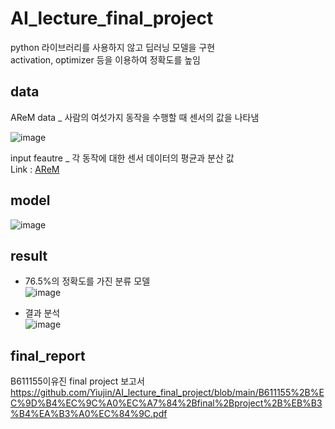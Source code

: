 # AI_lecture_final_project
python 라이브러리를 사용하지 않고 딥러닝 모델을 구현  
activation, optimizer 등을 이용하여 정확도를 높임

## data 
AReM data _ 사람의 여섯가지 동작을 수행할 때 센서의 값을 나타냄  

![image](https://user-images.githubusercontent.com/43367868/102026299-6ae08600-3de0-11eb-9bcc-ad0803387a55.png)

input feautre _ 각 동작에 대한 센서 데이터의 평균과 분산 값  
Link : [AReM](https://archive-beta.ics.uci.edu/ml/datasets#AReM)

## model  
![image](https://user-images.githubusercontent.com/43367868/114256902-73944200-99f7-11eb-9627-94e855b4586e.png)

## result  
- 76.5%의 정확도를 가진 분류 모델  
![image](https://user-images.githubusercontent.com/43367868/114256942-a50d0d80-99f7-11eb-9f9e-e146b12a186f.png)  

- 결과 분석  
![image](https://user-images.githubusercontent.com/43367868/114256978-c66df980-99f7-11eb-87f1-069ffe910868.png)

## final_report
B611155이유진 final project 보고서  
https://github.com/Yiujin/AI_lecture_final_project/blob/main/B611155%2B%EC%9D%B4%EC%9C%A0%EC%A7%84%2Bfinal%2Bproject%2B%EB%B3%B4%EA%B3%A0%EC%84%9C.pdf
